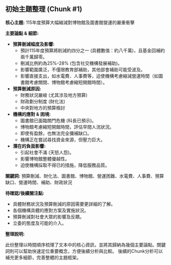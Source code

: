## 初始主題整理 (Chunk #1)

**核心主題:** 115年度預算大幅縮減對博物館及圖書館營運的嚴重衝擊

**主要論點 & 細節:**

* **預算刪減幅度及影響:**
    * 預計115年度預算將削減約四分之一 (具體數值：約八千萬)，且基金回補約兩千萬歸零。
    * 刪減比例約為25%-28% (包含社交機構發展補助)。
    * 影響範圍廣泛，不僅限教育部補助，其他部會補助可能受波及。
    * 影響直接支出，如水電費、人事費等，迫使機構考慮縮減營運時間（如圖書館考慮關閉、博物館考慮縮短開館時間）。
* **預算刪減原因:**
    * 財務狀況嚴峻 (尤其涉及地方預算)
    * 財政劃分制度 (財化法)
    * 中央對地方的預算檢討
* **機構的應對 & 困境:**
    * 圖書館已面臨關門危機 (科長已預示)。
    * 博物館考慮縮短開館時間，評估早間人流狀況。
    * 即使有盈餘，也無法完全彌補缺口。
    * 機構正在嘗試尋找資金來源，但壓力巨大。
* **潛在的負面影響:**
    * 引起社會不滿 (天怒人怨)。
    * 影響博物館整體優越性。
    * 迫使機構採取不得已的措施，降低服務品質。

**關鍵詞:** 預算刪減、財化法、圖書館、博物館、營運困難、水電費、人事費、預算缺口、營運時間、補助、財政狀況

**待確認/後續關注點:**

* 具體財務狀況及預算刪減的原因需要更詳細的了解。
* 各個機構具體的應對方案及實施狀況。
* 預算刪減對社會大眾的影響及反饋。
* 立委的態度及可能的介入。

**整理說明:**

此份整理以時間順序梳理了文本中的核心資訊，並將其歸納為幾個主要論點。關鍵詞則可以幫助快速定位重要概念，方便後續分析與比較。 後續的Chunk分析可以補充更多細節，完善整體的主題框架。